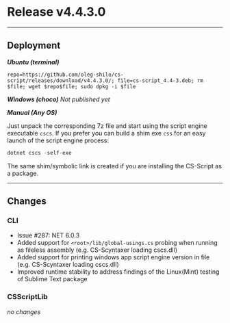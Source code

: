 # Release v4.4.3.0

---

## Deployment

_**Ubuntu (terminal)**_

```
repo=https://github.com/oleg-shilo/cs-script/releases/download/v4.4.3.0/; file=cs-script_4.4-3.deb; rm $file; wget $repo$file; sudo dpkg -i $file
```

_**Windows (choco)**_
_Not published yet_

_**Manual (Any OS)**_

Just unpack the corresponding 7z file and start using the script engine executable `cscs`.
If you prefer you can build a shim exe `css` for an easy launch of the script engine process:

```C#
dotnet cscs -self-exe
```

The same shim/symbolic link is created if you are installing the CS-Script as a package.

---

## Changes

### CLI

- Issue #287: NET 6.0.3
- Added support for `<root>/lib/global-usings.cs` probing when running as fileless assembly (e.g. CS-Scyntaxer loading cscs.dll)
- Added support for printing windows app script engine version in file (e.g. CS-Scyntaxer loading cscs.dll)
- Improved runtime stability to address findings of the Linux(Mint) testing of Sublime Text package 

### CSScriptLib

_no changes_